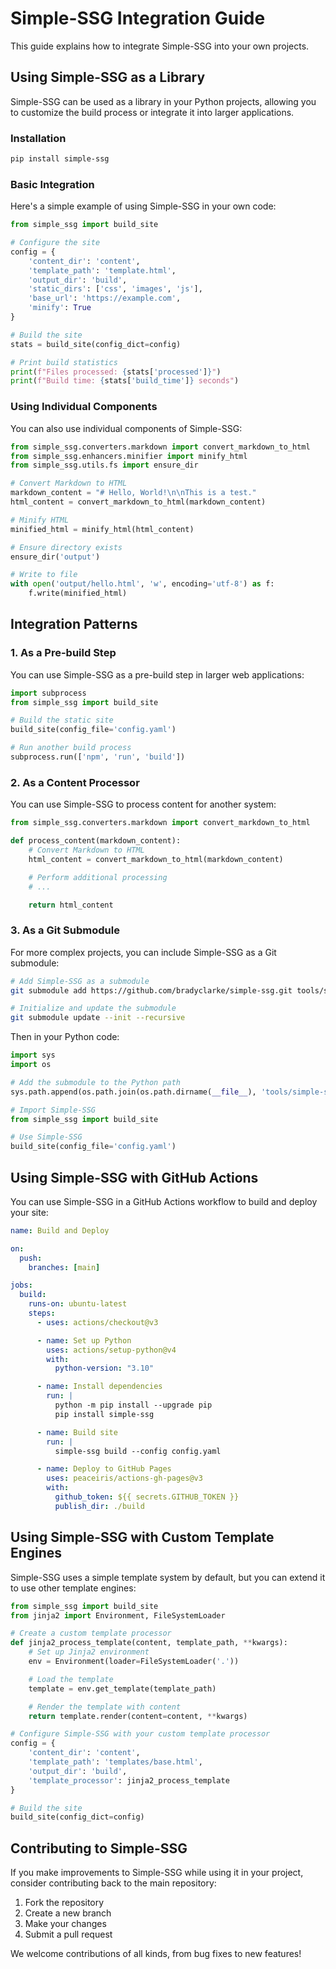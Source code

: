 # Simple-SSG Integration Guide

This guide explains how to integrate Simple-SSG into your own projects.

## Using Simple-SSG as a Library

Simple-SSG can be used as a library in your Python projects, allowing you to customize the build process or integrate it into larger applications.

### Installation

```bash
pip install simple-ssg
```

### Basic Integration

Here's a simple example of using Simple-SSG in your own code:

```python
from simple_ssg import build_site

# Configure the site
config = {
    'content_dir': 'content',
    'template_path': 'template.html',
    'output_dir': 'build',
    'static_dirs': ['css', 'images', 'js'],
    'base_url': 'https://example.com',
    'minify': True
}

# Build the site
stats = build_site(config_dict=config)

# Print build statistics
print(f"Files processed: {stats['processed']}")
print(f"Build time: {stats['build_time']} seconds")
```

### Using Individual Components

You can also use individual components of Simple-SSG:

```python
from simple_ssg.converters.markdown import convert_markdown_to_html
from simple_ssg.enhancers.minifier import minify_html
from simple_ssg.utils.fs import ensure_dir

# Convert Markdown to HTML
markdown_content = "# Hello, World!\n\nThis is a test."
html_content = convert_markdown_to_html(markdown_content)

# Minify HTML
minified_html = minify_html(html_content)

# Ensure directory exists
ensure_dir('output')

# Write to file
with open('output/hello.html', 'w', encoding='utf-8') as f:
    f.write(minified_html)
```

## Integration Patterns

### 1. As a Pre-build Step

You can use Simple-SSG as a pre-build step in larger web applications:

```python
import subprocess
from simple_ssg import build_site

# Build the static site
build_site(config_file='config.yaml')

# Run another build process
subprocess.run(['npm', 'run', 'build'])
```

### 2. As a Content Processor

You can use Simple-SSG to process content for another system:

```python
from simple_ssg.converters.markdown import convert_markdown_to_html

def process_content(markdown_content):
    # Convert Markdown to HTML
    html_content = convert_markdown_to_html(markdown_content)

    # Perform additional processing
    # ...

    return html_content
```

### 3. As a Git Submodule

For more complex projects, you can include Simple-SSG as a Git submodule:

```bash
# Add Simple-SSG as a submodule
git submodule add https://github.com/bradyclarke/simple-ssg.git tools/simple-ssg

# Initialize and update the submodule
git submodule update --init --recursive
```

Then in your Python code:

```python
import sys
import os

# Add the submodule to the Python path
sys.path.append(os.path.join(os.path.dirname(__file__), 'tools/simple-ssg'))

# Import Simple-SSG
from simple_ssg import build_site

# Use Simple-SSG
build_site(config_file='config.yaml')
```

## Using Simple-SSG with GitHub Actions

You can use Simple-SSG in a GitHub Actions workflow to build and deploy your site:

```yaml
name: Build and Deploy

on:
  push:
    branches: [main]

jobs:
  build:
    runs-on: ubuntu-latest
    steps:
      - uses: actions/checkout@v3

      - name: Set up Python
        uses: actions/setup-python@v4
        with:
          python-version: "3.10"

      - name: Install dependencies
        run: |
          python -m pip install --upgrade pip
          pip install simple-ssg

      - name: Build site
        run: |
          simple-ssg build --config config.yaml

      - name: Deploy to GitHub Pages
        uses: peaceiris/actions-gh-pages@v3
        with:
          github_token: ${{ secrets.GITHUB_TOKEN }}
          publish_dir: ./build
```

## Using Simple-SSG with Custom Template Engines

Simple-SSG uses a simple template system by default, but you can extend it to use other template engines:

```python
from simple_ssg import build_site
from jinja2 import Environment, FileSystemLoader

# Create a custom template processor
def jinja2_process_template(content, template_path, **kwargs):
    # Set up Jinja2 environment
    env = Environment(loader=FileSystemLoader('.'))

    # Load the template
    template = env.get_template(template_path)

    # Render the template with content
    return template.render(content=content, **kwargs)

# Configure Simple-SSG with your custom template processor
config = {
    'content_dir': 'content',
    'template_path': 'templates/base.html',
    'output_dir': 'build',
    'template_processor': jinja2_process_template
}

# Build the site
build_site(config_dict=config)
```

## Contributing to Simple-SSG

If you make improvements to Simple-SSG while using it in your project, consider contributing back to the main repository:

1. Fork the repository
2. Create a new branch
3. Make your changes
4. Submit a pull request

We welcome contributions of all kinds, from bug fixes to new features!
